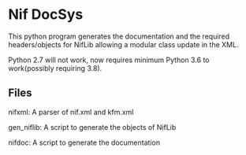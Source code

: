 # Nif DocSys
This python program generates the documentation and the required headers/objects for NifLib allowing
a modular class update in the XML.

Python 2.7 will not work, now requires minimum Python 3.6 to work(possibly requiring 3.8).

## Files
nifxml: A parser of nif.xml and kfm.xml

gen_niflib: A script to generate the objects of NifLib

nifdoc: A script to generate the documentation
